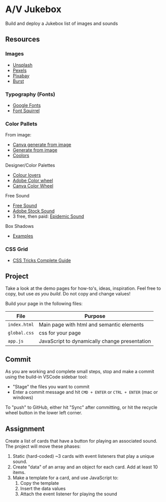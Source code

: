 A/V Jukebox
===

Build and deploy a Jukebox list of images and sounds

## Resources

### Images

- [Unsplash](https://unsplash.com/)
- [Pexels](https://www.pexels.com/)
- [Pixabay](https://pixabay.com/)
- [Burst](https://burst.shopify.com/)

### Typography (Fonts)

- [Google Fonts](https://fonts.google.com/)
- [Font Squirrel](https://www.fontsquirrel.com/)

### Color Pallets

From image:
- [Canva generate from image](https://www.canva.com/colors/color-palette-generator/)
- [Generate from image](https://imagecolorpicker.com/)
- [Coolors](https://coolors.co/image-picker)

Designer/Color Palettes
- [Colour lovers](https://www.colourlovers.com/)
- [Adobe Color wheel](https://color.adobe.com/create/color-wheel)
- [Canva Color Wheel](https://www.canva.com/colors/color-wheel/)

Free Sound
- [Free Sound](https://freesound.org/)
- [Adobe Stock Sound](https://stock.adobe.com/)
- 3 free, then paid: [Epidemic Sound](https://www.epidemicsound.com/)

Box Shadows
- [Examples](https://getcssscan.com/css-box-shadow-examples)

### CSS Grid

- [CSS Tricks Complete Guide](https://css-tricks.com/snippets/css/complete-guide-grid/)

## Project

Take a look at the demo pages for how-to's, ideas, inspiration. Feel free to copy,
but use _as you build_. Do not copy and change values!

Build your page in the following files:

File | Purpose
---|---
`index.html` | Main page with html and semantic elements
`global.css` | css for your page
`app.js`     | JavaScript to dynamically change presentation

## Commit

As you are working and complete small steps, stop and make a commit using the 
build-in VSCode sidebar tool:

- "Stage" the files you want to commit
- Enter a commit message and hit `CMD + ENTER` or `CTRL + ENTER` (mac or windows)

To "push" to GitHub, either hit "Sync" after committing, or hit the recycle wheel button in the lower left corner.

## Assignment

Create a list of cards that have a button for playing an associated sound. The project will move these phases:

1. Static (hard-coded) ~3 cards with event listeners that play a unique sound.
1. Create "data" of an array and an object for each card. Add at least 10 items.
1. Make a template for a card, and use JavaScript to:
    1. Copy the template
    1. Insert the data values
    1. Attach the event listener for playing the sound